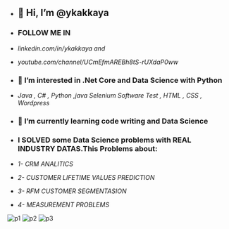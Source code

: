- ## 👋 Hi, I’m @ykakkaya
 
- ### FOLLOW ME  IN
-   *linkedin.com/in/ykakkaya*
  _and_ 
-   *youtube.com/channel/UCmEfmAREBh8tS-rUXdaP0ww*
-  ### 👀 I’m interested in .Net Core and Data Science with Python
-   *Java , C# , Python ,java Selenium Software Test , HTML , CSS , Wordpress* 
- ### 🌱 I’m currently learning code writing and Data Science
- ### I SOLVED some Data Science problems with **REAL INDUSTRY DATAS**.This Problems about:
-  _1- CRM ANALITICS_
-  _2- CUSTOMER LIFETIME VALUES PREDICTION_
-  _3- RFM CUSTOMER SEGMENTASION_
-  _4- MEASUREMENT PROBLEMS_


![p1](https://user-images.githubusercontent.com/100940437/198724328-bc7796f3-1d51-4951-bcf9-420c54d1bb88.jpg)
![p2](https://user-images.githubusercontent.com/100940437/198724343-5654a498-0254-4e14-8f2a-778af73480fc.jpg)
![p3](https://user-images.githubusercontent.com/100940437/198724364-3ef8e1a5-dba8-4c9f-8529-1d811a9118b3.jpg)






<!---
ykakkaya/ykakkaya is a ✨ special ✨ repository because its `README.md` (this file) appears on your GitHub profile.
You can click the Preview link to take a look at your changes.
--->
